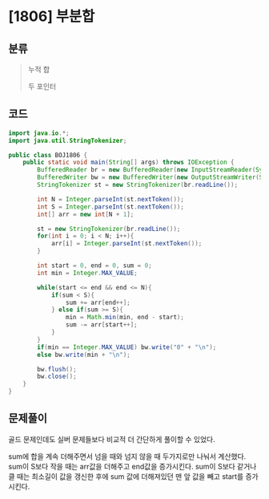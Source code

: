 # [1806] 부분합

## 분류
> 누적 합
>
> 두 포인터

## 코드
```java
import java.io.*;
import java.util.StringTokenizer;

public class BOJ1806 {
    public static void main(String[] args) throws IOException {
        BufferedReader br = new BufferedReader(new InputStreamReader(System.in));
        BufferedWriter bw = new BufferedWriter(new OutputStreamWriter(System.out));
        StringTokenizer st = new StringTokenizer(br.readLine());

        int N = Integer.parseInt(st.nextToken());
        int S = Integer.parseInt(st.nextToken());
        int[] arr = new int[N + 1];

        st = new StringTokenizer(br.readLine());
        for(int i = 0; i < N; i++){
            arr[i] = Integer.parseInt(st.nextToken());
        }

        int start = 0, end = 0, sum = 0;
        int min = Integer.MAX_VALUE;

        while(start <= end && end <= N){
            if(sum < S){
                sum += arr[end++];
            } else if(sum >= S){
                min = Math.min(min, end - start);
                sum -= arr[start++];
            }
        }
        if(min == Integer.MAX_VALUE) bw.write("0" + "\n");
        else bw.write(min + "\n");

        bw.flush();
        bw.close();
    }
}

```

## 문제풀이

골드 문제인데도 실버 문제들보다 비교적 더 간단하게 풀이할 수 있었다.

sum에 합을 계속 더해주면서 넘을 때와 넘지 않을 때 두가지로만 나눠서 계산했다. sum이 S보다 작을 때는 arr값을 더해주고 end값을 증가시킨다. sum이 S보다 같거나 클 때는 최소길이 값을 갱신한 후에 sum 값에 더해져있던 맨 앞 값을 빼고 start를 증가시킨다.
